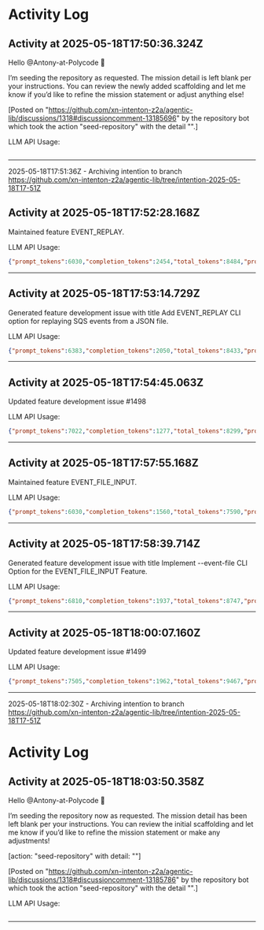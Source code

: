 # Activity Log

## Activity at 2025-05-18T17:50:36.324Z

Hello @Antony-at-Polycode 👋

I’m seeding the repository as requested. The mission detail is left blank per your instructions. You can review the newly added scaffolding and let me know if you’d like to refine the mission statement or adjust anything else!

[Posted on "https://github.com/xn-intenton-z2a/agentic-lib/discussions/1318#discussioncomment-13185696" by the repository bot which took the action "seed-repository" with the detail "".]

LLM API Usage:

```json
```

---

2025-05-18T17:51:36Z - Archiving intentïon to branch https://github.com/xn-intenton-z2a/agentic-lib/tree/intention-2025-05-18T17-51Z

## Activity at 2025-05-18T17:52:28.168Z

Maintained feature EVENT_REPLAY.

LLM API Usage:

```json
{"prompt_tokens":6030,"completion_tokens":2454,"total_tokens":8484,"prompt_tokens_details":{"cached_tokens":0,"audio_tokens":0},"completion_tokens_details":{"reasoning_tokens":2176,"audio_tokens":0,"accepted_prediction_tokens":0,"rejected_prediction_tokens":0}}
```

---

## Activity at 2025-05-18T17:53:14.729Z

Generated feature development issue with title Add EVENT_REPLAY CLI option for replaying SQS events from a JSON file.

LLM API Usage:

```json
{"prompt_tokens":6383,"completion_tokens":2050,"total_tokens":8433,"prompt_tokens_details":{"cached_tokens":0,"audio_tokens":0},"completion_tokens_details":{"reasoning_tokens":1408,"audio_tokens":0,"accepted_prediction_tokens":0,"rejected_prediction_tokens":0}}
```

---

## Activity at 2025-05-18T17:54:45.063Z

Updated feature development issue #1498

LLM API Usage:

```json
{"prompt_tokens":7022,"completion_tokens":1277,"total_tokens":8299,"prompt_tokens_details":{"cached_tokens":0,"audio_tokens":0},"completion_tokens_details":{"reasoning_tokens":448,"audio_tokens":0,"accepted_prediction_tokens":0,"rejected_prediction_tokens":0}}
```

---

## Activity at 2025-05-18T17:57:55.168Z

Maintained feature EVENT_FILE_INPUT.

LLM API Usage:

```json
{"prompt_tokens":6030,"completion_tokens":1560,"total_tokens":7590,"prompt_tokens_details":{"cached_tokens":0,"audio_tokens":0},"completion_tokens_details":{"reasoning_tokens":1088,"audio_tokens":0,"accepted_prediction_tokens":0,"rejected_prediction_tokens":0}}
```

---

## Activity at 2025-05-18T17:58:39.714Z

Generated feature development issue with title Implement --event-file CLI Option for the EVENT_FILE_INPUT Feature.

LLM API Usage:

```json
{"prompt_tokens":6810,"completion_tokens":1937,"total_tokens":8747,"prompt_tokens_details":{"cached_tokens":0,"audio_tokens":0},"completion_tokens_details":{"reasoning_tokens":1216,"audio_tokens":0,"accepted_prediction_tokens":0,"rejected_prediction_tokens":0}}
```

---

## Activity at 2025-05-18T18:00:07.160Z

Updated feature development issue #1499

LLM API Usage:

```json
{"prompt_tokens":7505,"completion_tokens":1962,"total_tokens":9467,"prompt_tokens_details":{"cached_tokens":0,"audio_tokens":0},"completion_tokens_details":{"reasoning_tokens":1344,"audio_tokens":0,"accepted_prediction_tokens":0,"rejected_prediction_tokens":0}}
```

---

2025-05-18T18:02:30Z - Archiving intentïon to branch https://github.com/xn-intenton-z2a/agentic-lib/tree/intention-2025-05-18T17-51Z

# Activity Log

## Activity at 2025-05-18T18:03:50.358Z

Hello @Antony-at-Polycode 👋

I’m seeding the repository now as requested. The mission detail has been left blank per your instructions. You can review the initial scaffolding and let me know if you’d like to refine the mission statement or make any adjustments!

[action: "seed-repository" with detail: ""]

[Posted on "https://github.com/xn-intenton-z2a/agentic-lib/discussions/1318#discussioncomment-13185786" by the repository bot which took the action "seed-repository" with the detail "".]

LLM API Usage:

```json
```

---

